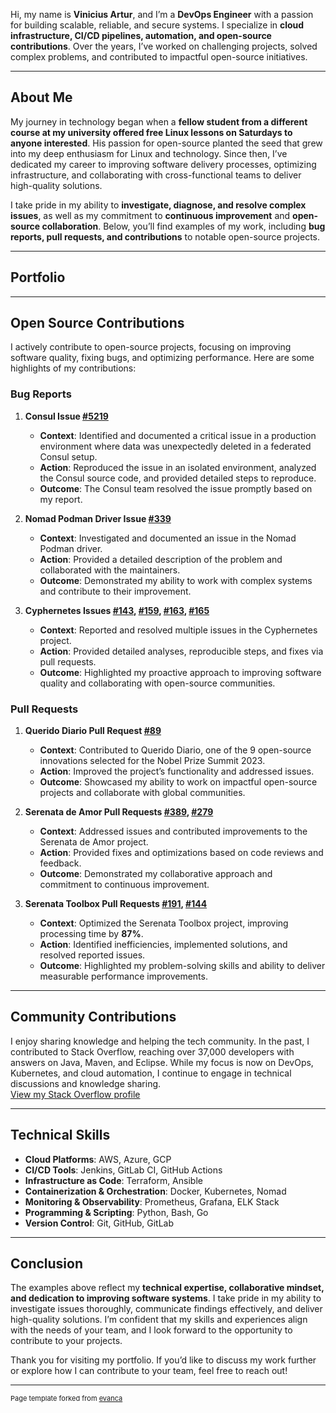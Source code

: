 Hi, my name is **Vinicius Artur**, and I’m a **DevOps Engineer** with a passion for building scalable, reliable, and secure systems. I specialize in **cloud infrastructure, CI/CD pipelines, automation, and open-source contributions**. Over the years, I’ve worked on challenging projects, solved complex problems, and contributed to impactful open-source initiatives.

---

## **About Me**
My journey in technology began when a **fellow student from a different course at my university offered free Linux lessons on Saturdays to anyone interested**. His passion for open-source planted the seed that grew into my deep enthusiasm for Linux and technology. Since then, I’ve dedicated my career to improving software delivery processes, optimizing infrastructure, and collaborating with cross-functional teams to deliver high-quality solutions.

I take pride in my ability to **investigate, diagnose, and resolve complex issues**, as well as my commitment to **continuous improvement** and **open-source collaboration**. Below, you’ll find examples of my work, including **bug reports, pull requests, and contributions** to notable open-source projects.

---

## Portfolio

---

## **Open Source Contributions**
I actively contribute to open-source projects, focusing on improving software quality, fixing bugs, and optimizing performance. Here are some highlights of my contributions:

### **Bug Reports**
1. **Consul Issue [#5219](https://github.com/hashicorp/consul/issues/5219)**  
   - **Context**: Identified and documented a critical issue in a production environment where data was unexpectedly deleted in a federated Consul setup.  
   - **Action**: Reproduced the issue in an isolated environment, analyzed the Consul source code, and provided detailed steps to reproduce.  
   - **Outcome**: The Consul team resolved the issue promptly based on my report.  

2. **Nomad Podman Driver Issue [#339](https://github.com/hashicorp/nomad-driver-podman/issues/339)**  
   - **Context**: Investigated and documented an issue in the Nomad Podman driver.  
   - **Action**: Provided a detailed description of the problem and collaborated with the maintainers.  
   - **Outcome**: Demonstrated my ability to work with complex systems and contribute to their improvement.  

3. **Cyphernetes Issues [#143](https://github.com/cyphernetes/cyphernetes/issues/143), [#159](https://github.com/cyphernetes/cyphernetes/issues/159), [#163](https://github.com/cyphernetes/cyphernetes/issues/163), [#165](https://github.com/cyphernetes/cyphernetes/issues/165)**  
   - **Context**: Reported and resolved multiple issues in the Cyphernetes project.  
   - **Action**: Provided detailed analyses, reproducible steps, and fixes via pull requests.  
   - **Outcome**: Highlighted my proactive approach to improving software quality and collaborating with open-source communities.  

### **Pull Requests**
1. **Querido Diario Pull Request [#89](https://github.com/okfn-brasil/querido-diario/pull/89)**  
   - **Context**: Contributed to Querido Diario, one of the 9 open-source innovations selected for the Nobel Prize Summit 2023.  
   - **Action**: Improved the project’s functionality and addressed issues.  
   - **Outcome**: Showcased my ability to work on impactful open-source projects and collaborate with global communities.  

2. **Serenata de Amor Pull Requests [#389](https://github.com/okfn-brasil/serenata-de-amor/pull/389), [#279](https://github.com/okfn-brasil/serenata-de-amor/pull/279)**  
   - **Context**: Addressed issues and contributed improvements to the Serenata de Amor project.  
   - **Action**: Provided fixes and optimizations based on code reviews and feedback.  
   - **Outcome**: Demonstrated my collaborative approach and commitment to continuous improvement.  

3. **Serenata Toolbox Pull Requests [#191](https://github.com/okfn-brasil/serenata-toolbox/pull/191), [#144](https://github.com/okfn-brasil/serenata-toolbox/pull/144)**  
   - **Context**: Optimized the Serenata Toolbox project, improving processing time by **87%**.  
   - **Action**: Identified inefficiencies, implemented solutions, and resolved reported issues.  
   - **Outcome**: Highlighted my problem-solving skills and ability to deliver measurable performance improvements.  

---

## **Community Contributions**
I enjoy sharing knowledge and helping the tech community. In the past, I contributed to Stack Overflow, reaching over 37,000 developers with answers on Java, Maven, and Eclipse. While my focus is now on DevOps, Kubernetes, and cloud automation, I continue to engage in technical discussions and knowledge sharing.
<br>
[View my Stack Overflow profile](https://stackoverflow.com/users/818103/viniciusartur)

---

## **Technical Skills**
- **Cloud Platforms**: AWS, Azure, GCP  
- **CI/CD Tools**: Jenkins, GitLab CI, GitHub Actions  
- **Infrastructure as Code**: Terraform, Ansible  
- **Containerization & Orchestration**: Docker, Kubernetes, Nomad  
- **Monitoring & Observability**: Prometheus, Grafana, ELK Stack  
- **Programming & Scripting**: Python, Bash, Go  
- **Version Control**: Git, GitHub, GitLab  

---

## **Conclusion**
The examples above reflect my **technical expertise, collaborative mindset, and dedication to improving software systems**. I take pride in my ability to investigate issues thoroughly, communicate findings effectively, and deliver high-quality solutions. I’m confident that my skills and experiences align with the needs of your team, and I look forward to the opportunity to contribute to your projects.

Thank you for visiting my portfolio. If you’d like to discuss my work further or explore how I can contribute to your team, feel free to reach out!

---

<p style="font-size:11px">Page template forked from <a href="https://github.com/evanca/quick-portfolio">evanca</a></p>
